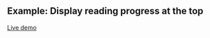 ## Example: Display reading progress at the top

[Live demo](https://react-pdf-viewer.dev/examples/display-reading-progress-at-the-top)
